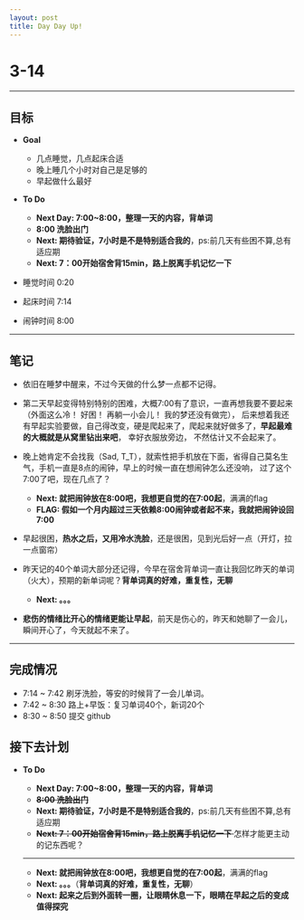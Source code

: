 ```yaml
---
layout: post
title: Day Day Up!
---
```


# 3-14 #
***

## 目标 ##
- **Goal**
    - 几点睡觉，几点起床合适
    - 晚上睡几个小时对自己是足够的
    - 早起做什么最好

- **To Do**
    - **Next Day: 7:00~8:00，整理一天的内容，背单词**
    - **8:00 洗脸出门**
    - **Next: 期待验证，7小时是不是特别适合我的**，ps:前几天有些困不算,总有适应期
    - **Next: 7：00开始宿舍背15min，路上脱离手机记忆一下**

- 睡觉时间 0:20
- 起床时间 7:14
- 闹钟时间 8:00
---

## 笔记 ##

- 依旧在睡梦中醒来，不过今天做的什么梦一点都不记得。

- 第二天早起变得特别特别的困难，大概7:00有了意识，一直再想我要不要起来（外面这么冷！ 好困！ 再躺一小会儿！ 我的梦还没有做完），
后来想着我还有早起实验要做，自己得改变，硬是爬起来了，爬起来就好做多了，**早起最难的大概就是从窝里钻出来吧**， 幸好衣服放旁边，
不然估计又不会起来了。

- 晚上她肯定不会找我（Sad, T_T），就索性把手机放在下面，省得自己莫名生气，手机一直是8点的闹钟，早上的时候一直在想闹钟怎么还没响，
过了这个7:00了吧，现在几点了？
    - **Next: 就把闹钟放在8:00吧，我想更自觉的在7:00起**，满满的flag
    - **FLAG: 假如一个月内超过三天依赖8:00闹钟或者起不来，我就把闹钟设回7:00**

-  早起很困，**热水之后，又用冷水洗脸**，还是很困，见到光后好一点（开灯，拉一点窗帘）

-  昨天记的40个单词大部分还记得，今早在宿舍背单词一直让我回忆昨天的单词（火大），预期的新单词呢？**背单词真的好难，重复性，无聊**
    - **Next: 。。。**

- **悲伤的情绪比开心的情绪更能让早起**，前天是伤心的，昨天和她聊了一会儿，瞬间开心了，今天就起不来了。

---

## 完成情况 ##
- 7:14 ~ 7:42 刷牙洗脸，等安的时候背了一会儿单词。
- 7:42 ~ 8:30 路上+早饭：复习单词40个，新词20个
- 8:30 ~ 8:50 提交 github

## 接下去计划 ##
- **To Do**
    - **Next Day: 7:00~8:00，整理一天的内容，背单词**</del>
    - <del>**8:00 洗脸出门**</del>
    - **Next: 期待验证，7小时是不是特别适合我的**，ps:前几天有些困不算,总有适应期
    - <del> **Next: 7：00开始宿舍背15min，路上脱离手机记忆一下** </del> 怎样才能更主动的记东西呢？
    
    ---
    
    - **Next: 就把闹钟放在8:00吧，我想更自觉的在7:00起**，满满的flag
    - **Next: 。。。**（**背单词真的好难，重复性，无聊**）
    - **Next: 起来之后到外面转一圈，让眼睛休息一下，眼睛在早起之后的变成值得探究**
